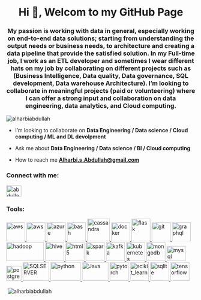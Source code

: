 <h1 align="center">Hi 👋,
   Welcom to my GitHub Page</h1>
<h3 align="center">My passion is working with data in general, especially working on end-to-end data solutions; starting from understanding the output needs or business needs, to architecture and creating a data pipeline that provide the satisfied solution. In my Full-time job, I work as an ETL developer and sometimes I wear different hats on my job by collaborating on different projects such as (Business Intelligence, Data quality, Data governance, SQL development,  Data warehouse Architecture). I’m looking to collaborate in meaningful projects (paid or volunteering) where I can offer a strong input and collaboration on data engineering, data analytics, and Cloud computing.</h3>

<p align="left"> <img src="https://komarev.com/ghpvc/?username=alharbiabdullah&label=Profile%20views&color=0e75b6&style=flat" alt="alharbiabdullah" /> </p>


- I’m looking to collaborate on **Data Engineering / Data science / Cloud computing / ML and DL devolpment**

- Ask me about **Data Engineering / Data science / BI / Cloud computing**

- How to reach me **Alharbi.s.Abdullah@gmail.com**

<h3 align="left">Connect with me:</h3>
<p align="left">
<a href="https://twitter.com/abdullahASZ19" target="blank"><img align="center" src="https://cdn.jsdelivr.net/npm/simple-icons@3.0.1/icons/twitter.svg" alt="abdullahASZ19" height="30" width="40" /></a>
</p>

<h3 align="left">Tools:</h3>
<p align="left">
<a href="https://jupyter.org/" target="_blank"> <img src="https://jupyter.org/assets/main-logo.svg" alt="aws" width="50" height="50"/><a href="https://aws.amazon.com" target="_blank"> <img src="https://1x5o5mujiug388ttap1p8s17-wpengine.netdna-ssl.com/wp-content/uploads/2020/12/AWS-logo-2.jpg?_ga=2.219934169.1161718475.1630788779-372719105.1630788779" alt="aws" width="50" height="50"/> </a><a href="https://azure.microsoft.com/en-in/" target="_blank"> <img src="https://www.vectorlogo.zone/logos/microsoft_azure/microsoft_azure-icon.svg" alt="azure" width="50" height="50"/> </a><a href="https://www.gnu.org/software/bash/" target="_blank"> <img src="https://www.vectorlogo.zone/logos/gnu_bash/gnu_bash-icon.svg" alt="bash" width="50" height="50"/></a><a href="https://cassandra.apache.org/" target="_blank"> <img src="https://www.vectorlogo.zone/logos/apache_cassandra/apache_cassandra-icon.svg" alt="cassandra" width="60" height="60"/> </a><a href="https://www.docker.com/" target="_blank"> <img src="https://www.saturnme.com/wp-content/uploads/2019/10/vertical-logo-monochromatic-1.png" alt="docker" width="50" height="50"/> </a><a href="https://flask.palletsprojects.com/" target="_blank"> <img src="https://www.vectorlogo.zone/logos/pocoo_flask/pocoo_flask-icon.svg" alt="flask" width="50" height="60"/> </a><a href="https://git-scm.com/" target="_blank"> <img src="https://www.vectorlogo.zone/logos/git-scm/git-scm-icon.svg" alt="git" width="50" height="50"/> </a><a href="https://graphql.org" target="_blank"> <img src="https://www.vectorlogo.zone/logos/graphql/graphql-icon.svg" alt="graphql" width="50" height="50"/> </a> 
   <a href="https://hadoop.apache.org/" target="_blank"> <img src="https://qph.fs.quoracdn.net/main-qimg-72801635cd370644216413122d826044.webp" alt="hadoop" width="100" height="50"/> </a><a href="https://hive.apache.org/" target="_blank"> <img src="https://www.vectorlogo.zone/logos/apache_hive/apache_hive-icon.svg" alt="hive" width="50" height="50"/> </a><a href="https://pig.apache.org/" target="_blank"> <img src="https://pig.apache.org/images/pig-logo.gif" alt="html5" width="50" height="50"/> </a> 
   <a href="https://spark.apache.org/" target="_blank"> <img src="https://spark.apache.org/docs/latest/img/spark-logo-hd.png" alt="spark" width="50" height="50"/> </a> 
   <a href="https://kafka.apache.org/" target="_blank"> <img src="https://www.vectorlogo.zone/logos/apache_kafka/apache_kafka-icon.svg" alt="kafka" width="50" height="50"/> </a> <a href="https://kubernetes.io" target="_blank"> <img src="https://www.vectorlogo.zone/logos/kubernetes/kubernetes-icon.svg" alt="kubernetes" width="50" height="50"/> </a>
   <a href="https://www.mongodb.com/" target="_blank"> <img src="https://g.foolcdn.com/art/companylogos/mark/MDB.png" alt="mongodb" width="50" height="50"/> </a><a href="https://www.mysql.com/" target="_blank"> <img src="https://guiltyparties.com/wp-content/uploads/2020/06/MySQL-Logo-678x381.png" alt="mysql" width="50" height="40"/> </a><a href="https://www.postgresql.org" target="_blank"> <img src="https://www.postgresql.org/media/img/about/press/elephant.png" alt="postgresql" width="40" height="40"/> </a><a href="https://docs.microsoft.com/en-us/sql/sql-server/?view=sql-server-ver15" target="_blank"> <img src="https://brandslogos.com/wp-content/uploads/images/microsoft-sql-server-logo.png" alt="SQLSERVER" width="70" height="50"/> </a><a href="https://www.python.org" target="_blank"> <img src="https://juniortech.org/wp-content/uploads/2017/04/python-software-logo-300x158.jpg" alt="python" width="80" height="50"/> </a><a href="https://docs.oracle.com/javase/tutorial/" target="_blank"> <img src="https://www.import.io/wp-content/uploads/2012/04/java-logo-1.png" alt="Java" width="70" height="50"/> </a><a href="https://pytorch.org/" target="_blank"> <img src="https://www.vectorlogo.zone/logos/pytorch/pytorch-icon.svg" alt="pytorch" width="50" height="50"/> </a> <a href="https://scikit-learn.org/" target="_blank"> <img src="https://upload.wikimedia.org/wikipedia/commons/0/05/Scikit_learn_logo_small.svg" alt="scikit_learn" width="50" height="50"/> </a> <a href="https://www.sqlite.org/" target="_blank"> <img src="https://www.vectorlogo.zone/logos/sqlite/sqlite-icon.svg" alt="sqlite" width="50" height="50"/> </a> <a href="https://www.tensorflow.org" target="_blank"> <img src="https://www.vectorlogo.zone/logos/tensorflow/tensorflow-icon.svg" alt="tensorflow" width="50" height="50"/> </a> </p>


<p>&nbsp;<img align="center" src="https://github-readme-stats.vercel.app/api?username=alharbiabdullah&show_icons=true&locale=en" alt="alharbiabdullah" /></p>
